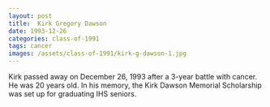 ```yaml
---
layout: post
title:  Kirk Gregory Dawson
date: 1993-12-26
categories: class-of-1991
tags: cancer
images: /assets/class-of-1991/kirk-g-dawson-1.jpg
---
```

Kirk passed away on December 26, 1993 after a 3-year battle with cancer. He was 20 years old. In his memory, the Kirk Dawson Memorial Scholarship was set up for graduating IHS seniors.
